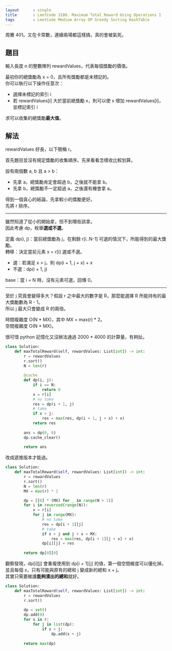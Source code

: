 ```yaml
---
layout      : single
title       : LeetCode 3180. Maximum Total Reward Using Operations I
tags        : LeetCode Medium Array DP Greedy Sorting HashTable
---
```

周賽 401。又在卡常數，連續兩場都這樣搞，真的會被氣死。  

## 題目

輸入長度 n 的整數陣列 rewardValues，代表每個獎勵的價值。  

最初你的總獎勵為 x = 0，且所有獎勵都是未標記的。  
你可以執行以下操作任意次：  

- 選擇未標記的索引 i  
- 若 rewardValues[i] 大於當前總獎勵 x，則可以使 x 增加 rewardValues[i]，並標記索引 i  

求可以收集的總獎勵**最大值**。  

## 解法

rewardValues 好長，以下簡稱 r。  

首先題目並沒有規定獎勵的收集順序。先來看看怎樣收比較划算。  

設有兩個數 a, b 且 a > b：  

- 先拿 a，總獎勵肯定會超過 b，之後就不能拿 b。  
- 先拿 b，總獎勵不一定超過 a，之後還有機會拿 a。  

得到一個貪心的結論，先拿較小的獎勵更好。  
先將 r 排序。  

---

雖然知道了從小的開始拿，但不到哪些該拿。  
因此考慮 dp，枚舉**選或不選**。  

定義 dp(i, j)：當前總獎勵為 j，在剩餘 r[i..N-1] 可選的情況下，所能得到的最大獎勵。  
轉移：決定當前元素 x = r[i] 選或不選。  

- 選：若滿足 x > j，則 dp(i + 1, j + x) + x
- 不選：dp(i + 1, j)  

base：當 i = N 時，沒有元素可選，回傳 0。  

---

至於 j 究竟會變得多大？假設 r 之中最大的數字是 R，那麼能選擇 R 所能持有的最大獎勵數為 R - 1。  
所以 j 最大只會變成 R 的兩倍。  

時間複雜度 O(N \* MX)，其中 MX = max(r) \* 2。  
空間複雜度 O(N \* MX)。  

很可惜 python 記憶化又沒辦法通過 2000 \* 4000 的計算量，有夠扯。  

```python
class Solution:
    def maxTotalReward(self, rewardValues: List[int]) -> int:
        r = rewardValues
        r.sort()
        N = len(r)
        
        @cache
        def dp(i, j):
            if i == N:
                return 0
            x = r[i]
            # no take
            res = dp(i + 1, j)
            # take
            if x > j:
                res = max(res, dp(i + 1, j + x) + x)
            return res
        
        ans = dp(0, 0)
        dp.cache_clear()
        
        return ans
```

改成遞推版本才能過。  

```python
class Solution:
    def maxTotalReward(self, rewardValues: List[int]) -> int:
        r = rewardValues
        r.sort()
        N = len(r)
        MX = max(r) * 2

        dp = [[0] * (MX) for _ in range(N + 1)]
        for i in reversed(range(N)):
            x = r[i]
            for j in range(MX):
                # no take
                res = dp[i + 1][j]
                # take
                if x > j and j + x < MX:
                    res = max(res, dp[i + 1][j + x] + x)
                dp[i][j] = res
                
        return dp[0][0]
```

觀察發現，dp[i][j] 會重複使用到 dp[i + 1][j] 的值，第一個空間維度可以優化掉。  
並且每個 x，只有可能與原有的總和 j 變成新的總和 x + j。  
其實只需要維護**能夠湊出的總和**就好。  

```python
class Solution:
    def maxTotalReward(self, rewardValues: List[int]) -> int:
        r = rewardValues
        r.sort()
        
        dp = set()
        dp.add(0)
        for x in r:
            for j in list(dp):
                if x > j:
                    dp.add(x + j)
        
        return max(dp)
```
